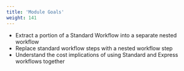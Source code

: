 ```yaml
---
title: 'Module Goals'
weight: 141
---
```


- Extract a portion of a Standard Workflow into a separate nested workflow
- Replace standard workflow steps with a nested workflow step
- Understand the cost implications of using Standard and Express workflows together
